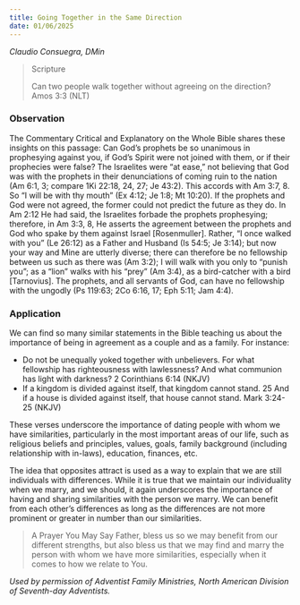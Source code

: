 ```yaml
---
title: Going Together in the Same Direction
date: 01/06/2025
---
```


_Claudio Consuegra, DMin_

> <p>Scripture</p>
> Can two people walk together without agreeing on the direction? Amos 3:3 (NLT)

### Observation

The Commentary Critical and Explanatory on the Whole Bible shares these insights on this passage: Can God’s prophets be so unanimous in prophesying against you, if God’s Spirit were not joined with them, or if their prophecies were false? The Israelites were “at ease,” not believing that God was with the prophets in their denunciations of coming ruin to the nation (Am 6:1, 3; compare 1Ki 22:18, 24, 27; Je 43:2). This accords with Am 3:7, 8. So “I will be with thy mouth” (Ex 4:12; Je 1:8; Mt 10:20). If the prophets and God were not agreed, the former could not predict the future as they do. In Am 2:12 He had said, the Israelites forbade the prophets prophesying; therefore, in Am 3:3, 8, He asserts the agreement between the prophets and God who spake by them against Israel [Rosenmuller]. Rather, “I once walked with you” (Le 26:12) as a Father and Husband (Is 54:5; Je 3:14); but now your way and Mine are utterly diverse; there can therefore be no fellowship between us such as there was (Am 3:2); I will walk with you only to “punish you”; as a “lion” walks with his “prey” (Am 3:4), as a bird-catcher with a bird [Tarnovius]. The prophets, and all servants of God, can have no fellowship with the ungodly (Ps 119:63; 2Co 6:16, 17; Eph 5:11; Jam 4:4).

### Application

We can find so many similar statements in the Bible teaching us about the importance of being in agreement as a couple and as a family. For instance:

- Do not be unequally yoked together with unbelievers. For what fellowship has righteousness with lawlessness? And what communion has light with darkness? 2 Corinthians 6:14 (NKJV)
- If a kingdom is divided against itself, that kingdom cannot stand. 25 And if a house is divided against itself, that house cannot stand. Mark 3:24-25 (NKJV)

These verses underscore the importance of dating people with whom we have similarities, particularly in the most important areas of our life, such as religious beliefs and principles, values, goals, family background (including relationship with in-laws), education, finances, etc.

The idea that opposites attract is used as a way to explain that we are still individuals with differences. While it is true that we maintain our individuality when we marry, and we should, it again underscores the importance of having and sharing similarities with the person we marry. We can benefit from each other’s differences as long as the differences are not more prominent or greater in number than our similarities.

> <callout>A Prayer You May Say</callout>
> Father, bless us so we may benefit from our different strengths, but also bless us that we may find and marry the person with whom we have more similarities, especially when it comes to how we relate to You.

_Used by permission of Adventist Family Ministries, North American Division of Seventh-day Adventists._